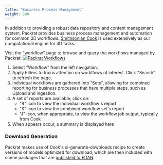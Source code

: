 ```yaml
---
title: "Business Process Management"
weight: 800
---
```


In addition to providing a robust data repository and content management system, Packrat provides business process management and automation for common 3D workflows. [Smithsonian Cook](https://github.com/Smithsonian/dpo-cook) is used extensively as our computational engine for 3D tasks.

Visit the "workflow" page to browse and query the workflows managed by Packrat:
[![Packrat Workflows](/dpo-packrat/images/packrat-workflow.png "Packrat Workflows")](/dpo-packrat/images/packrat-workflow.png)
1. Select "Workflow" from the left navigation.
2. Apply Filters to focus attention on workflows of interest. Click "Search" to refresh the page.
3. Individual workflows are gathered into "Sets", allowing for combined reporting for business processes that have multiple steps, such as Upload and Ingestion.
4. A set of reports are available; click on:
    - "R" icon to view the individual workflow's report
    - "S" icon to view the combined workflow set's report
    - "J" icon, when appropriate, to view the workflow job output, typically from Cook
5. When appears occur, a summary is displayed here

### Download Generation
Packrat makes use of Cook's si-generate-downloads recipe to create versions of models optimized for download, which are then included with scene packages that are [published to EDAN](../publishing).